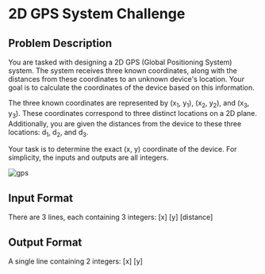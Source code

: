 # 2D GPS System Challenge

## Problem Description

You are tasked with designing a 2D GPS (Global Positioning System) system. The system receives three known coordinates, along with the distances from these coordinates to an unknown device's location. Your goal is to calculate the coordinates of the device based on this information.

The three known coordinates are represented by (x<sub>1</sub>, y<sub>1</sub>), (x<sub>2</sub>, y<sub>2</sub>), and (x<sub>3</sub>, y<sub>3</sub>). These coordinates correspond to three distinct locations on a 2D plane. Additionally, you are given the distances from the device to these three locations: d<sub>1</sub>, d<sub>2</sub>, and d<sub>3</sub>.

Your task is to determine the exact (x, y) coordinate of the device. For simplicity, the inputs and outputs are all integers.

![gps](_images/gps.png)

## Input Format

There are 3 lines, each containing 3 integers: [x] [y] [distance]

## Output Format

A single line containing 2 integers: [x] [y]
